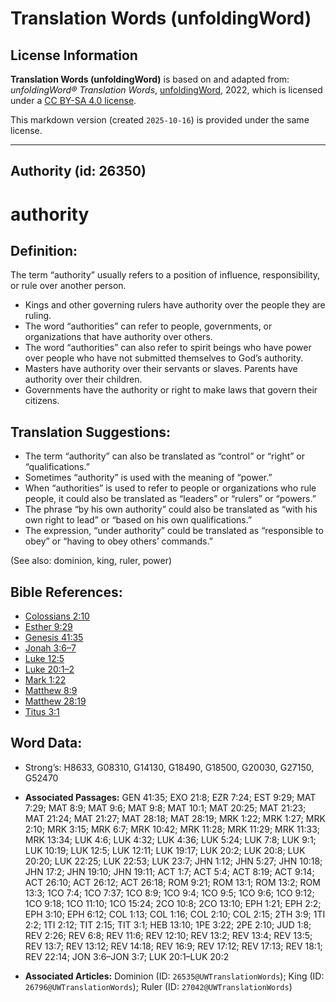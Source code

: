 # Translation Words (unfoldingWord)

## License Information

**Translation Words (unfoldingWord)** is based on and adapted from: _unfoldingWord® Translation Words_, [unfoldingWord](https://unfoldingword.org/utw), 2022, which is licensed under a [CC BY-SA 4.0 license](https://creativecommons.org/licenses/by-sa/4.0/legalcode.en).

This markdown version (created `2025-10-16`) is provided under the same license.



--------------------------------

## Authority (id: 26350)

authority
=========

Definition:
-----------

The term “authority” usually refers to a position of influence, responsibility, or rule over another person.

* Kings and other governing rulers have authority over the people they are ruling.
* The word “authorities” can refer to people, governments, or organizations that have authority over others.
* The word “authorities” can also refer to spirit beings who have power over people who have not submitted themselves to God’s authority.
* Masters have authority over their servants or slaves. Parents have authority over their children.
* Governments have the authority or right to make laws that govern their citizens.

Translation Suggestions:
------------------------

* The term “authority” can also be translated as “control” or “right” or “qualifications.”
* Sometimes “authority” is used with the meaning of “power.”
* When “authorities” is used to refer to people or organizations who rule people, it could also be translated as “leaders” or “rulers” or “powers.”
* The phrase “by his own authority” could also be translated as “with his own right to lead” or “based on his own qualifications.”
* The expression, “under authority” could be translated as “responsible to obey” or “having to obey others’ commands.”

(See also: dominion, king, ruler, power)

Bible References:
-----------------

* [Colossians 2:10](https://ref.ly/Col2:10)
* [Esther 9:29](https://ref.ly/Esth9:29)
* [Genesis 41:35](https://ref.ly/Gen41:35)
* [Jonah 3:6–7](https://ref.ly/Jonah3:6-Jonah3:7)
* [Luke 12:5](https://ref.ly/Luke12:5)
* [Luke 20:1–2](https://ref.ly/Luke20:1-Luke20:2)
* [Mark 1:22](https://ref.ly/Mark1:22)
* [Matthew 8:9](https://ref.ly/Matt8:9)
* [Matthew 28:19](https://ref.ly/Matt28:19)
* [Titus 3:1](https://ref.ly/Titus3:1)

Word Data:
----------

* Strong’s: H8633, G08310, G14130, G18490, G18500, G20030, G27150, G52470

* **Associated Passages:** GEN 41:35; EXO 21:8; EZR 7:24; EST 9:29; MAT 7:29; MAT 8:9; MAT 9:6; MAT 9:8; MAT 10:1; MAT 20:25; MAT 21:23; MAT 21:24; MAT 21:27; MAT 28:18; MAT 28:19; MRK 1:22; MRK 1:27; MRK 2:10; MRK 3:15; MRK 6:7; MRK 10:42; MRK 11:28; MRK 11:29; MRK 11:33; MRK 13:34; LUK 4:6; LUK 4:32; LUK 4:36; LUK 5:24; LUK 7:8; LUK 9:1; LUK 10:19; LUK 12:5; LUK 12:11; LUK 19:17; LUK 20:2; LUK 20:8; LUK 20:20; LUK 22:25; LUK 22:53; LUK 23:7; JHN 1:12; JHN 5:27; JHN 10:18; JHN 17:2; JHN 19:10; JHN 19:11; ACT 1:7; ACT 5:4; ACT 8:19; ACT 9:14; ACT 26:10; ACT 26:12; ACT 26:18; ROM 9:21; ROM 13:1; ROM 13:2; ROM 13:3; 1CO 7:4; 1CO 7:37; 1CO 8:9; 1CO 9:4; 1CO 9:5; 1CO 9:6; 1CO 9:12; 1CO 9:18; 1CO 11:10; 1CO 15:24; 2CO 10:8; 2CO 13:10; EPH 1:21; EPH 2:2; EPH 3:10; EPH 6:12; COL 1:13; COL 1:16; COL 2:10; COL 2:15; 2TH 3:9; 1TI 2:2; 1TI 2:12; TIT 2:15; TIT 3:1; HEB 13:10; 1PE 3:22; 2PE 2:10; JUD 1:8; REV 2:26; REV 6:8; REV 11:6; REV 12:10; REV 13:2; REV 13:4; REV 13:5; REV 13:7; REV 13:12; REV 14:18; REV 16:9; REV 17:12; REV 17:13; REV 18:1; REV 22:14; JON 3:6–JON 3:7; LUK 20:1–LUK 20:2
* **Associated Articles:** Dominion (ID: `26535@UWTranslationWords`); King (ID: `26796@UWTranslationWords`); Ruler (ID: `27042@UWTranslationWords`)

